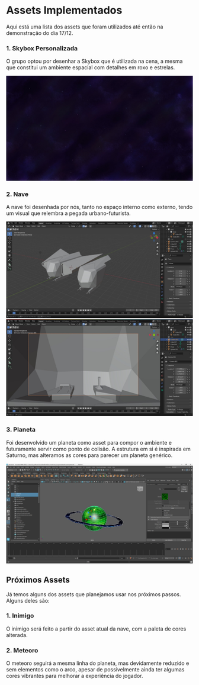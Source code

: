 # Assets Implementados  
Aqui está uma lista dos assets que foram utilizados até então na demonstração do dia 17/12.  

### 1. Skybox Personalizada  
O grupo optou por desenhar a Skybox que é utilizada na cena, a mesma que constitui um ambiente espacial com detalhes em roxo e estrelas.  

![skybox](./assets/skybox.jpeg)


### 2. Nave  
A nave foi desenhada por nós, tanto no espaço interno como externo, tendo um visual que relembra a pegada urbano-futurista.  

![nave fora](./assets/nave_fora.jpeg) 
![nave dentro](./assets/nave_dentro.jpeg) 

### 3. Planeta  
Foi desenvolvido um planeta como asset para compor o ambiente e futuramente servir como ponto de colisão. A estrutura em si é inspirada em Saturno, mas alteramos as cores para parecer um planeta genérico.  

![Planeta](./assets/planeta.jpeg)  

## Próximos Assets  
Já temos alguns dos assets que planejamos usar nos próximos passos. Alguns deles são:  

### 1. Inimigo  
O inimigo será feito a partir do asset atual da nave, com a paleta de cores alterada.  

### 2. Meteoro  
O meteoro seguirá a mesma linha do planeta, mas devidamente reduzido e sem elementos como o arco, apesar de possivelmente ainda ter algumas cores vibrantes para melhorar a experiência do jogador.  
